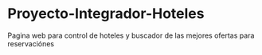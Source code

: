 # Proyecto-Integrador-Hoteles
Pagina web para control de hoteles y buscador de las mejores ofertas para reservaciónes
